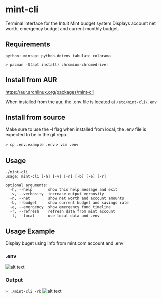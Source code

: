 # mint-cli
Terminal interface for the Intuit Mint budget system
Displays account net worth, emergency budget and current monthly budget.

## Requirements
```python: mintapi python-dotenv tabulate colorama```

```> pacman -S(apt install) chromium-chromedriver```

## Install from AUR

https://aur.archlinux.org/packages/mint-cli

When installed from the aur, the .env file is located at `/etc/mint-cli/.env`

## Install from source

Make sure to use the -l flag when installed from local, the .env file is expected to be in the git repo.

```> cp .env.example .env```
```> vim .env```

## Usage

```
./mint-cli
usage: mint-cli [-h] [-v] [-n] [-b] [-e] [-r]

optional arguments:
  -h, --help       show this help message and exit
  -v, --verbosity  increase output verbosity
  -n, --net        show net worth and account amounts
  -b, --budget     show current budget and savings rate
  -e, --emergency  show emergency fund timeline
  -r, --refresh    refresh data from mint account
  -l, --local      use local data and .env

```

## Usage Example
Display buget using info from mint.com account and .env
### .env
![alt text](https://i.imgur.com/bw07nJm.jpg)

### Output
```> ./mint-cli -rb```
![alt text](https://i.imgur.com/D2vZ066.jpg)
